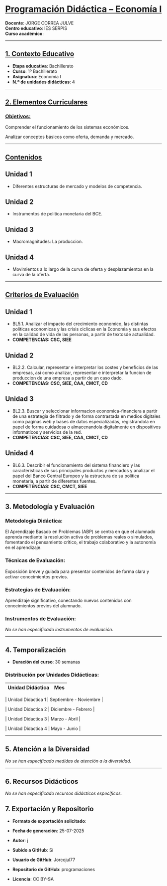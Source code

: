 # <u>Programación Didáctica – Economía I</u>

**Docente**: JORGE CORREA JULVE  
**Centro educativo**: IES SERPIS  
**Curso académico**:   

---

## <u>1. Contexto Educativo</u>

- **Etapa educativa**: Bachillerato
- **Curso**: 1º Bachillerato
- **Asignatura**: Economía I
- **N.º de unidades didácticas**: 4

---
## <u>2. Elementos Curriculares</u>

### <u>Objetivos:</u>



Comprender el funcionamiento de los sistemas económicos.

Analizar conceptos básicos como oferta, demanda y mercado.



---

## <u>Contenidos</u>

## Unidad 1
- Diferentes estructuras de mercado y modelos de competencia.
## Unidad 2
- Instrumentos de politica monetaria del BCE.
## Unidad 3
- Macromagnitudes: La produccion.
## Unidad 4
- Movimientos a lo largo de la curva de oferta y desplazamientos en la curva de la oferta.


---

## <u>Criterios de Evaluación</u>

## Unidad 1
- BL5.1. Analizar el impacto del crecimiento economico, las distintas politicas economicas y las crisis ciclicas en la Economia y sus efectos en la calidad de vida de las personas, a partir de textosde actualidad.
- **COMPETENCIAS: CSC, SIEE**
## Unidad 2
- BL2.2. Calcular, representar e interpretar los costes y beneficios de las empresas, asi como analizar, representar e interpretar la funcion de produccion de una empresa a partir de un caso dado.
- **COMPETENCIAS: CSC, SIEE, CAA, CMCT, CD**
## Unidad 3
- BL2.3. Buscar y seleccionar informacion economica-financiera a partir de una estrategia de filtrado y de forma contrastada en medios digitales como paginas web y bases de datos especializadas, registrandola en papel de forma cuidadosa o almacenandola digitalmente en dispositivos informaticos y servicios de la red.
- **COMPETENCIAS: CSC, SIEE, CAA, CMCT, CD**
## Unidad 4
- BL6.3. Describir el funcionamiento del sistema financiero y las caracteristicas de sus principales productos y mercados y analizar el papel del Banco Central Europeo y la estructura de su politica monetaria, a partir de diferentes fuentes.
- **COMPETENCIAS: CSC, CMCT, SIEE**


---

## 3. Metodología y Evaluación

### Metodología Didáctica:

El Aprendizaje Basado en Problemas (ABP) se centra en que el alumnado aprenda mediante la resolución activa de problemas reales o simulados, fomentando el pensamiento crítico, el trabajo colaborativo y la autonomía en el aprendizaje.


### Técnicas de Evaluación:

Exposición breve y guiada para presentar contenidos de forma clara y activar conocimientos previos.


### Estrategias de Evaluación:

Aprendizaje significativo, conectando nuevos contenidos con conocimientos previos del alumnado.


### Instrumentos de Evaluación:

_No se han especificado instrumentos de evaluación._


---

## 4. Temporalización

- **Duración del curso**: 30 semanas

### **Distribución por Unidades Didácticas:**


| Unidad Didáctica | Mes |
|------------------|-----------------------------------| 


| Unidad Didactica 1 | Septiembre - Noviembre |

| Unidad Didactica 2 | Diciembre - Febrero |

| Unidad Didactica 3 | Marzo - Abril |

| Unidad Didactica 4 | Mayo - Junio |



---

## 5. Atención a la Diversidad


_No se han especificado medidas de atención a la diversidad._

---

## 6. Recursos Didácticos


_No se han especificado recursos didácticos específicos._

## 7. Exportación y Repositorio

- **Formato de exportación solicitado**: 
- **Fecha de generación**: 25-07-2025
- **Autor**: j


- **Subido a GitHub**: Sí
- **Usuario de GitHub**: Jorcojul77
- **Repositorio de GitHub**: programaciones

- **Licencia**: CC BY-SA


